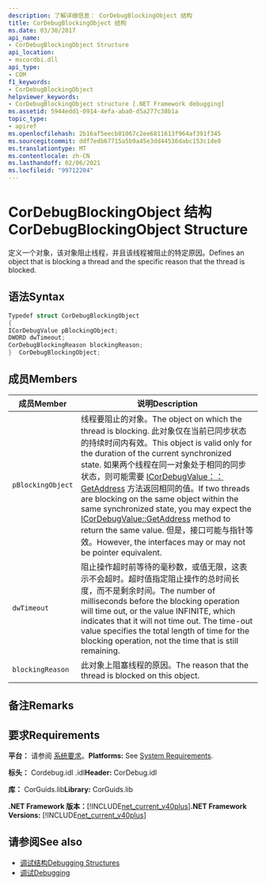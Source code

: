 ```yaml
---
description: 了解详细信息： CorDebugBlockingObject 结构
title: CorDebugBlockingObject 结构
ms.date: 03/30/2017
api_name:
- CorDebugBlockingObject Structure
api_location:
- mscordbi.dll
api_type:
- COM
f1_keywords:
- CorDebugBlockingObject
helpviewer_keywords:
- CorDebugBlockingObject structure [.NET Framework debugging]
ms.assetid: 5944edd1-0914-4efa-aba0-d5a277c38b1a
topic_type:
- apiref
ms.openlocfilehash: 2b16af5eecb01067c2ee6811613f964af391f345
ms.sourcegitcommit: ddf7edb67715a5b9a45e3dd44536dabc153c1de0
ms.translationtype: MT
ms.contentlocale: zh-CN
ms.lasthandoff: 02/06/2021
ms.locfileid: "99712204"
---
```

# <a name="cordebugblockingobject-structure"></a><span data-ttu-id="2291e-103">CorDebugBlockingObject 结构</span><span class="sxs-lookup"><span data-stu-id="2291e-103">CorDebugBlockingObject Structure</span></span>

<span data-ttu-id="2291e-104">定义一个对象，该对象阻止线程，并且该线程被阻止的特定原因。</span><span class="sxs-lookup"><span data-stu-id="2291e-104">Defines an object that is blocking a thread and the specific reason that the thread is blocked.</span></span>  
  
## <a name="syntax"></a><span data-ttu-id="2291e-105">语法</span><span class="sxs-lookup"><span data-stu-id="2291e-105">Syntax</span></span>  
  
```cpp  
Typedef struct CorDebugBlockingObject  
{  
ICorDebugValue pBlockingObject;  
DWORD dwTimeout;  
CorDebugBlockingReason blockingReason;  
}  CorDebugBlockingObject;  
```  
  
## <a name="members"></a><span data-ttu-id="2291e-106">成员</span><span class="sxs-lookup"><span data-stu-id="2291e-106">Members</span></span>  
  
|<span data-ttu-id="2291e-107">成员</span><span class="sxs-lookup"><span data-stu-id="2291e-107">Member</span></span>|<span data-ttu-id="2291e-108">说明</span><span class="sxs-lookup"><span data-stu-id="2291e-108">Description</span></span>|  
|------------|-----------------|  
|`pBlockingObject`|<span data-ttu-id="2291e-109">线程要阻止的对象。</span><span class="sxs-lookup"><span data-stu-id="2291e-109">The object on which the thread is blocking.</span></span> <span data-ttu-id="2291e-110">此对象仅在当前已同步状态的持续时间内有效。</span><span class="sxs-lookup"><span data-stu-id="2291e-110">This object is valid only for the duration of the current synchronized state.</span></span> <span data-ttu-id="2291e-111">如果两个线程在同一对象处于相同的同步状态，则可能需要 [ICorDebugValue：： GetAddress](icordebugvalue-getaddress-method.md) 方法返回相同的值。</span><span class="sxs-lookup"><span data-stu-id="2291e-111">If two threads are blocking on the same object within the same synchronized state, you may expect the [ICorDebugValue::GetAddress](icordebugvalue-getaddress-method.md) method to return the same value.</span></span> <span data-ttu-id="2291e-112">但是，接口可能与指针等效。</span><span class="sxs-lookup"><span data-stu-id="2291e-112">However, the interfaces may or may not be pointer equivalent.</span></span>|  
|`dwTimeout`|<span data-ttu-id="2291e-113">阻止操作超时前等待的毫秒数，或值无限，这表示不会超时。超时值指定阻止操作的总时间长度，而不是剩余时间。</span><span class="sxs-lookup"><span data-stu-id="2291e-113">The number of milliseconds before the blocking operation will time out, or the value INFINITE, which indicates that it will not time out. The time-out value specifies the total length of time for the blocking operation, not the time that is still remaining.</span></span>|  
|`blockingReason`|<span data-ttu-id="2291e-114">此对象上阻塞线程的原因。</span><span class="sxs-lookup"><span data-stu-id="2291e-114">The reason that the thread is blocked on this object.</span></span>|  
  
## <a name="remarks"></a><span data-ttu-id="2291e-115">备注</span><span class="sxs-lookup"><span data-stu-id="2291e-115">Remarks</span></span>  
  
## <a name="requirements"></a><span data-ttu-id="2291e-116">要求</span><span class="sxs-lookup"><span data-stu-id="2291e-116">Requirements</span></span>  

 <span data-ttu-id="2291e-117">**平台：** 请参阅 [系统要求](../../get-started/system-requirements.md)。</span><span class="sxs-lookup"><span data-stu-id="2291e-117">**Platforms:** See [System Requirements](../../get-started/system-requirements.md).</span></span>  
  
 <span data-ttu-id="2291e-118">**标头：** Cordebug.idl .idl</span><span class="sxs-lookup"><span data-stu-id="2291e-118">**Header:** CorDebug.idl</span></span>  
  
 <span data-ttu-id="2291e-119">**库：** CorGuids.lib</span><span class="sxs-lookup"><span data-stu-id="2291e-119">**Library:** CorGuids.lib</span></span>  
  
 <span data-ttu-id="2291e-120">**.NET Framework 版本：**[!INCLUDE[net_current_v40plus](../../../../includes/net-current-v40plus-md.md)]</span><span class="sxs-lookup"><span data-stu-id="2291e-120">**.NET Framework Versions:** [!INCLUDE[net_current_v40plus](../../../../includes/net-current-v40plus-md.md)]</span></span>  
  
## <a name="see-also"></a><span data-ttu-id="2291e-121">请参阅</span><span class="sxs-lookup"><span data-stu-id="2291e-121">See also</span></span>

- [<span data-ttu-id="2291e-122">调试结构</span><span class="sxs-lookup"><span data-stu-id="2291e-122">Debugging Structures</span></span>](debugging-structures.md)
- [<span data-ttu-id="2291e-123">调试</span><span class="sxs-lookup"><span data-stu-id="2291e-123">Debugging</span></span>](index.md)
